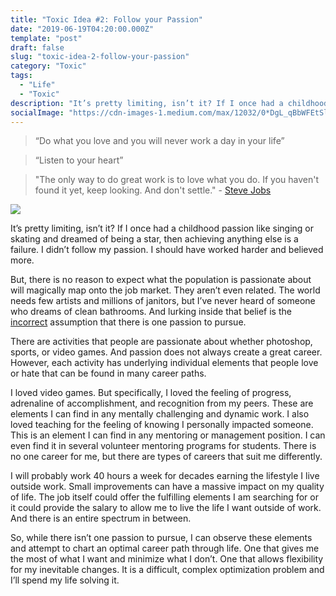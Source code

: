 ```yaml
---
title: "Toxic Idea #2: Follow your Passion"
date: "2019-06-19T04:20:00.000Z"
template: "post"
draft: false
slug: "toxic-idea-2-follow-your-passion"
category: "Toxic"
tags:
  - "Life"
  - "Toxic"
description: "It’s pretty limiting, isn’t it? If I once had a childhood passion like singing or skating and dreamed of being a star, then achieving anything else is a failure."
socialImage: "https://cdn-images-1.medium.com/max/12032/0*DgL_qBbWFEtSlChq"
---
```


> “Do what you love and you will never work a day in your life”

> “Listen to your heart”

> "The only way to do great work is to love what you do. If you haven't found it yet, keep looking. And don't settle." - [Steve Jobs](https://youtu.be/UF8uR6Z6KLc?t=507)

![](https://cdn-images-1.medium.com/max/12032/0*DgL_qBbWFEtSlChq)

It’s pretty limiting, isn’t it? If I once had a childhood passion like singing or skating and dreamed of being a star, then achieving anything else is a failure. I didn’t follow my passion. I should have worked harder and believed more.

But, there is no reason to expect what the population is passionate about will magically map onto the job market. They aren’t even related. The world needs few artists and millions of janitors, but I’ve never heard of someone who dreams of clean bathrooms. And lurking inside that belief is the [incorrect](https://www.jsfuentes.com/posts/toxic-idea-1-find-yourself) assumption that there is one passion to pursue.

There are activities that people are passionate about whether photoshop, sports, or video games. And passion does not always create a great career. However, each activity has underlying individual elements that people love or hate that can be found in many career paths.

I loved video games. But specifically, I loved the feeling of progress, adrenaline of accomplishment, and recognition from my peers. These are elements I can find in any mentally challenging and dynamic work. I also loved teaching for the feeling of knowing I personally impacted someone. This is an element I can find in any mentoring or management position. I can even find it in several volunteer mentoring programs for students. There is no one career for me, but there are types of careers that suit me differently.

I will probably work 40 hours a week for decades earning the lifestyle I live outside work. Small improvements can have a massive impact on my quality of life. The job itself could offer the fulfilling elements I am searching for or it could provide the salary to allow me to live the life I want outside of work. And there is an entire spectrum in between.

So, while there isn’t one passion to pursue, I can observe these elements and attempt to chart an optimal career path through life. One that gives me the most of what I want and minimize what I don’t. One that allows flexibility for my inevitable changes. It is a difficult, complex optimization problem and I’ll spend my life solving it.
